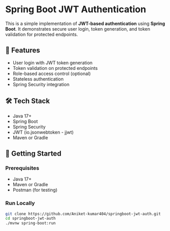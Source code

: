 # Spring Boot JWT Authentication

This is a simple implementation of **JWT-based authentication** using **Spring Boot**. It demonstrates secure user login, token generation, and token validation for protected endpoints.

## 🔐 Features

- User login with JWT token generation
- Token validation on protected endpoints
- Role-based access control (optional)
- Stateless authentication
- Spring Security integration

## 🛠️ Tech Stack

- Java 17+
- Spring Boot
- Spring Security
- JWT (io.jsonwebtoken - jjwt)
- Maven or Gradle

## 🚀 Getting Started

### Prerequisites
- Java 17+
- Maven or Gradle
- Postman (for testing)

### Run Locally

```bash
git clone https://github.com/Aniket-kumar404/springboot-jwt-auth.git
cd springboot-jwt-auth
./mvnw spring-boot:run


